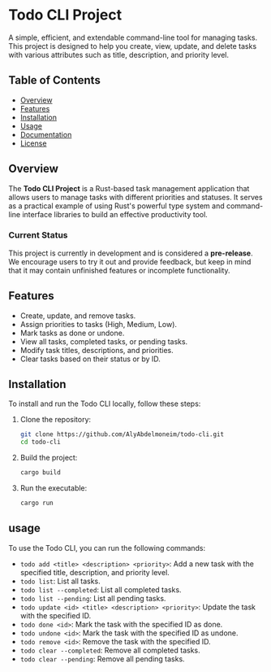 # Todo CLI Project

A simple, efficient, and extendable command-line tool for managing tasks. This project is designed to help you create, view, update, and delete tasks with various attributes such as title, description, and priority level.

## Table of Contents
- [Overview](#overview)
- [Features](#features)
- [Installation](#installation)
- [Usage](#usage)
- [Documentation](#documentation)
- [License](#license)

## Overview
The **Todo CLI Project** is a Rust-based task management application that allows users to manage tasks with different priorities and statuses. It serves as a practical example of using Rust's powerful type system and command-line interface libraries to build an effective productivity tool.

### Current Status
This project is currently in development and is considered a **pre-release**. We encourage users to try it out and provide feedback, but keep in mind that it may contain unfinished features or incomplete functionality.

## Features
- Create, update, and remove tasks.
- Assign priorities to tasks (High, Medium, Low).
- Mark tasks as done or undone.
- View all tasks, completed tasks, or pending tasks.
- Modify task titles, descriptions, and priorities.
- Clear tasks based on their status or by ID.

## Installation
To install and run the Todo CLI locally, follow these steps:

1. Clone the repository:
   ```bash
   git clone https://github.com/AlyAbdelmoneim/todo-cli.git
   cd todo-cli

2. Build the project:
   ```bash
   cargo build

3. Run the executable:
   ```bash
   cargo run

## usage
To use the Todo CLI, you can run the following commands:

- `todo add <title> <description> <priority>`: Add a new task with the specified title, description, and priority level.
- `todo list`: List all tasks.
- `todo list --completed`: List all completed tasks.
- `todo list --pending`: List all pending tasks.
- `todo update <id> <title> <description> <priority>`: Update the task with the specified ID.
- `todo done <id>`: Mark the task with the specified ID as done.
- `todo undone <id>`: Mark the task with the specified ID as undone.
- `todo remove <id>`: Remove the task with the specified ID.
- `todo clear --completed`: Remove all completed tasks.
- `todo clear --pending`: Remove all pending tasks.




